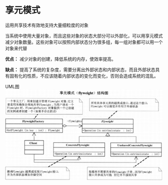 # 享元模式

运用共享技术有效地支持大量细粒度的对象

当系统中使用大量对象，而且这些对象的状态大部分可以外部化，可以用享元模式减少对象数量。这些对象可以按照内部状态分为很多组，每一组对象都可以用一个对象来代替

**优点：** 减少对象的创建，降低系统的内存，使效率提高。

**缺点：** 提高了系统的复杂度，需要分离出外部状态和内部状态，而且外部状态具有固有化的性质，不应该随着内部状态的变化而变化，否则会造成系统的混乱。

UML图<br>
![flyweight](flyweight.png)